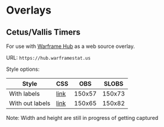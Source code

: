 # Overlays

## Cetus/Vallis Timers

For use with [Warframe Hub](https://hub.warframestat.us) as a web source overlay.

URL: `https://hub.warframestat.us`

Style options:

Style | CSS | OBS | SLOBS
----- | --- |:---:|:-----:
With labels | [link](./css/cetus-vallis_w-label.min.css) | 150x57 | 150x73
With out labels | [link](./css/cetus-vallis_w-o-label.min.css) | 150x65 | 150x82

Note: Width and height are still in progress of getting captured
